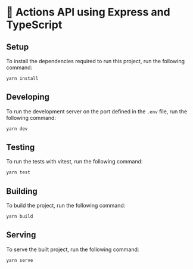 # 🚀 Actions API using Express and TypeScript

## Setup
To install the dependencies required to run this project, run the following command:
```bash
yarn install
```

## Developing
To run the development server on the port defined in the `.env` file, run the following command:
```bash
yarn dev
```

## Testing
To run the tests with vitest, run the following command:
```bash
yarn test
```

## Building
To build the project, run the following command:
```bash
yarn build
```

## Serving
To serve the built project, run the following command:
```bash
yarn serve
```
